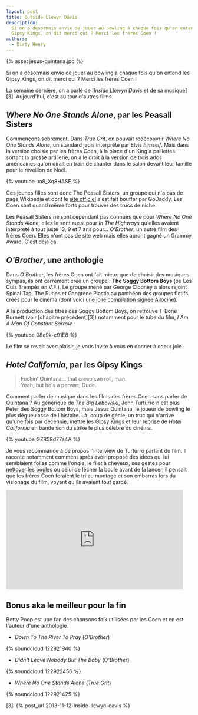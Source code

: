 ```yaml
---
layout: post
title: Outside Llewyn Davis
description:
  Si on a désormais envie de jouer au bowling à chaque fois qu'on entend les
  Gipsy Kings, on dit merci qui ? Merci les frères Coen !
authors:
  - Dirty Henry
---
```


{% asset jesus-quintana.jpg %}

Si on a désormais envie de jouer au bowling à chaque fois qu'on entend les Gipsy
Kings, on dit merci qui ? Merci les frères Coen !

La semaine dernière, on a parlé de [_Inside Llewyn Davis_ et de sa musique][3].
Aujourd'hui, c'est au tour d'autres films.

## _Where No One Stands Alone_, par les Peasall Sisters

Commençons sobrement. Dans _True Grit_, on pouvait redécouvrir _Where No One
Stands Alone_, un standard jadis interprété par Elvis _himself_. Mais dans la
version choisie par les frères Coen, à la place d'un King à paillettes sortant
la grosse artillerie, on a le droit à la version de trois ados américaines qu'on
dirait en train de chanter dans le salon devant leur famille pour le réveillon
de Noël.

{% youtube ua8_Xq8HASE %}

Ces jeunes filles sont donc The Peasall Sisters, un groupe qui n'a pas de page
Wikipedia et dont le [site officiel][1] s'est fait bouffer par GoDaddy. Les Coen
sont quand même forts pour trouver des trucs de niche.

Les Peasall Sisters ne sont cependant pas connues que pour _Where No One Stands
Alone_, elles le sont aussi pour _In The Highways_ qu'elles avaient interprété à
tout juste 13, 9 et 7 ans pour... _O'Brother_, un autre film des frères Coen.
Elles n'ont pas de site web mais elles auront gagné un Grammy Award. C'est déjà
ça.

## _O'Brother_, une anthologie

Dans _O'Brother_, les frères Coen ont fait mieux que de choisir des musiques
sympas, ils ont carrément créé un groupe : **The Soggy Bottom Boys** (ou Les
Culs Trempés en V.F.). Le groupe mené par George Clooney a alors rejoint Spinal
Tap, The Rutles et Gangrène Plastic au panthéon des groupes fictifs créés pour
le cinéma (dont voici [une jolie compilation signée Allociné][2]).

À la production des titres des Soggy Bottom Boys, on retrouve T-Bone Burnett
(voir [chapitre précédent][3]) notamment pour le tube du film, _I Am A Man Of
Constant Sorrow_ :

{% youtube 08e9k-c91E8 %}

Le film se revoit avec plaisir, je vous invite à vous en donner à coeur joie.

## _Hotel California_, par les Gipsy Kings

> Fuckin' Quintana... that creep can roll, man.  
> Yeah, but he's a pervert, Dude.

Comment parler de musique dans les films des frères Coen sans parler de
Quintana ? Au générique de _The Big Lebowski_, John Turturro n'est plus Peter
des Soggy Bottom Boys, mais Jesus Quintana, le joueur de bowling le plus
dégueulasse de l'histoire. Là, coup de génie, un truc qui n'arrive qu'une fois
par décennie, mettre les Gipsy Kings et leur reprise de _Hotel California_ en
bande son du strike le plus célèbre du cinéma.

{% youtube GZR58d77a4A %}

Je vous recommande à ce propos l'interview de Turturro parlant du film. Il
raconte notamment comment après avoir proposé des idées qui lui semblaient
folles comme l'ongle, le filet à cheveux, ses gestes pour [nettoyer les
boules][4] ou celui de lécher la boule avant de la lancer, il pensait que les
frères Coen feraient le tri au montage et son embarras lors du visionage du
film, voyant qu'ils avaient tout gardé.

<iframe width="480" height="270" src="http://www.dailymotion.com/embed/video/xgkr1t" frameborder="0"> </iframe>

## Bonus aka le meilleur pour la fin

Betty Poop est une fan des chansons folk utilisées par les Coen et en est
l'auteur d'une anthologie.

- _Down To The River To Pray_ (_O'Brother_)

{% soundcloud 122921940 %}

- _Didn't Leave Nobody But The Baby_ (_O'Brother_)

{% soundcloud 122922456 %}

- _Where No One Stands Alone_ (_True Grit_)

{% soundcloud 122921425 %}

[1]: http://thepeasallsisters.com
[2]: http://www.allocine.fr/article/dossiers/cinema/dossier-18591309/
[4]: https://www.youtube.com/watch?v=978uQUK231M

[3]: {% post_url 2013-11-12-inside-llewyn-davis %}
